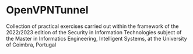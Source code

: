 # OpenVPNTunnel
Collection of practical exercises carried out within the framework of the 2022/2023 edition of the Security in Information Technologies subject of the Master in Informatics Engineering, Intelligent Systems, at the University of Coimbra, Portugal
